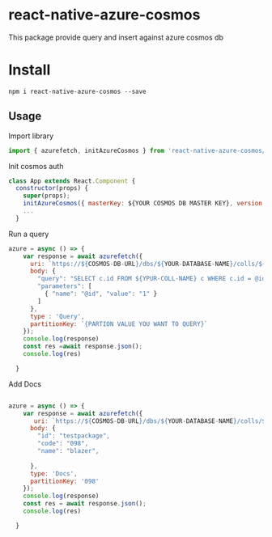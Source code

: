 # react-native-azure-cosmos
This package provide query and insert against azure cosmos db 

# Install
```
npm i react-native-azure-cosmos --save
```


## Usage

Import library

```javascript
import { azurefetch, initAzureCosmos } from 'react-native-azure-cosmos/azurecosmos'
```

Init cosmos auth 


```javascript
class App extends React.Component {
  constructor(props) {
    super(props);
    initAzureCosmos({ masterKey: ${YOUR COSMOS DB MASTER KEY}, version: "2017-02-22" });
    ...
  }
```


Run a query 

```javascript
azure = async () => {
    var response = await azurefetch({
      uri: `https://${COSMOS-DB-URL}/dbs/${YOUR-DATABASE-NAME}/colls/${YOUR-COLL-NAME}/docs`,
      body: {
        "query": "SELECT c.id FROM ${YPUR-COLL-NAME} c WHERE c.id = @id",
        "parameters": [
          { "name": "@id", "value": "1" }
        ]
      },
      type : 'Query',
      partitionKey: `{PARTION VALUE YOU WANT TO QUERY}`
    });
    console.log(response)
    const res =await response.json();
    console.log(res)

  }
```



Add Docs

```javascript

azure = async () => {
    var response = await azurefetch({
       uri: `https://${COSMOS-DB-URL}/dbs/${YOUR-DATABASE-NAME}/colls/${YOUR-COLL-NAME}/docs`,
      body: {
        "id": "testpackage",
        "code": "098",
        "name": "blazer",
     
      },
      type: 'Docs',
      partitionKey: '098'
    });
    console.log(response)
    const res = await response.json();
    console.log(res)

  }
```
